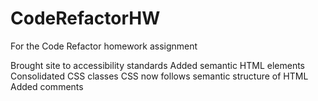 # CodeRefactorHW
For the Code Refactor homework assignment

Brought site to accessibility standards
Added semantic HTML elements
Consolidated CSS classes
CSS now follows semantic structure of HTML
Added comments 
